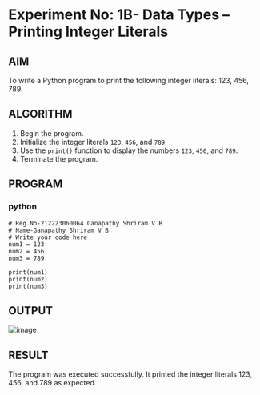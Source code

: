 # Experiment No: 1B- Data Types – Printing Integer Literals

## AIM  
To write a Python program to print the following integer literals: 123, 456, 789.

## ALGORITHM  
1. Begin the program.  
2. Initialize the integer literals `123`, `456`, and `789`.  
3. Use the `print()` function to display the numbers `123`, `456`, and `789`.  
4. Terminate the program.

## PROGRAM
### python
```
# Reg.No-212223060064 Ganapathy Shriram V B
# Name-Ganapathy Shriram V B
# Write your code here
num1 = 123
num2 = 456
num3 = 789

print(num1)
print(num2)
print(num3)

```
## OUTPUT
![image](https://github.com/user-attachments/assets/aac1fecc-67b2-45e5-9c84-b9ee78086423)

## RESULT
The program was executed successfully. It printed the integer literals 123, 456, and 789 as expected.
